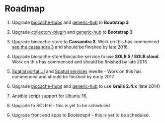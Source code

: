 # Roadmap

1. Upgrade [biocache-hubs](https://github.com/AtlasOfLivingAustralia/biocache-hubs) and [generic-hub](https://github.com/AtlasOfLivingAustralia/generic-hub) to **Bootstrap 3**

2. Upgrade [collectory-plugin](https://github.com/AtlasOfLivingAustralia/collectory-plugin) and [generic-hub](https://github.com/AtlasOfLivingAustralia/generic-hub) to **Bootstrap 3**

3. Upgrade biocache-store to **Cassandra 3**. Work on this has commenced [see the cassandra 3](https://github.com/atlasoflivingaustralia/biocache-store/tree/cassandra3) and should be finished by late 2016.

4. Upgrade biocache-store/biocache-service to use **SOLR 5 / SOLR cloud**. Work on this has commenced and should be finished by late 2016.

5. [Spatial portal UI](https://github.com/AtlasOfLivingAustralia/spatial-hub) and [Spatial services](https://github.com/AtlasOfLivingAustralia/spatial-service) rewrite - Work on this has commenced and should be finished by early 2017.

5. Upgrade [biocache-hubs](https://github.com/AtlasOfLivingAustralia/biocache-hubs) and [generic-hub](https://github.com/AtlasOfLivingAustralia/generic-hub) to use **Grails 2.4.x** (late 2014)

6. Ansible script support for Ubuntu 16.

7. Upgrade to SOLR 6 - this is yet to be scheduled.

8. Upgrade front end apps to Bootstrap4 - this is yet to be scheduled.
